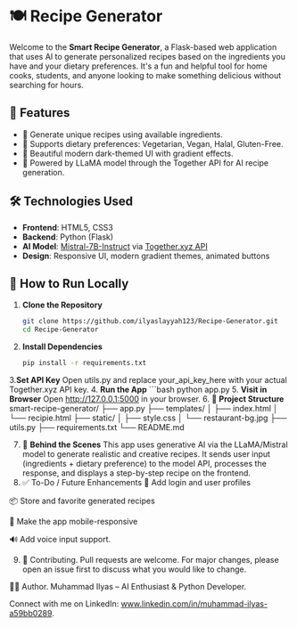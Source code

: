 # 🍽️  Recipe Generator

Welcome to the **Smart Recipe Generator**, a Flask-based web application that uses AI to generate personalized recipes based on the ingredients you have and your dietary preferences. It's a fun and helpful tool for home cooks, students, and anyone looking to make something delicious without searching for hours.


## 🌟 Features

- 🥗 Generate unique recipes using available ingredients.
- 🌱 Supports dietary preferences: Vegetarian, Vegan, Halal, Gluten-Free.
- 🎨 Beautiful modern dark-themed UI with gradient effects.
- 🤖 Powered by LLaMA model through the Together API for AI recipe generation.

## 🛠️ Technologies Used

- **Frontend**: HTML5, CSS3
- **Backend**: Python (Flask)
- **AI Model**: [Mistral-7B-Instruct](https://huggingface.co/mistralai/Mistral-7B-Instruct-v0.1) via [Together.xyz API](https://www.together.xyz/)
- **Design**: Responsive UI, modern gradient themes, animated buttons

## 🚀 How to Run Locally

1. **Clone the Repository**
   ```bash
   git clone https://github.com/ilyaslayyah123/Recipe-Generator.git
   cd Recipe-Generator
2. **Install Dependencies**
   ```bash
   pip install -r requirements.txt
3.**Set API Key**
   Open utils.py and replace your_api_key_here with your actual Together.xyz API key.
4. **Run the App**
    ```bash
    python app.py
5. **Visit in Browser**
   Open http://127.0.0.1:5000 in your browser.
6. 📁 **Project Structure**
   smart-recipe-generator/
├── app.py
├── templates/
│   ├── index.html
│   └── recipie.html
├── static/
│   ├── style.css
│   └── restaurant-bg.jpg
├── utils.py
├── requirements.txt
└── README.md

7. 🧠 **Behind the Scenes**
   This app uses generative AI via the LLaMA/Mistral model to generate realistic and creative recipes. It sends user input (ingredients + dietary preference) to the model API, processes the response, and displays a step-by-step recipe on the frontend.
8. ✅ To-Do / Future Enhancements
📲 Add login and user profiles

📦 Store and favorite generated recipes

📱 Make the app mobile-responsive

🔊 Add voice input support.

9. 🤝 Contributing.
Pull requests are welcome. For major changes, please open an issue first to discuss what you would like to change.

🧑‍💻 Author.
Muhammad Ilyas – AI Enthusiast & Python Developer. 


Connect with me on LinkedIn: www.linkedin.com/in/muhammad-ilyas-a59bb0289.
